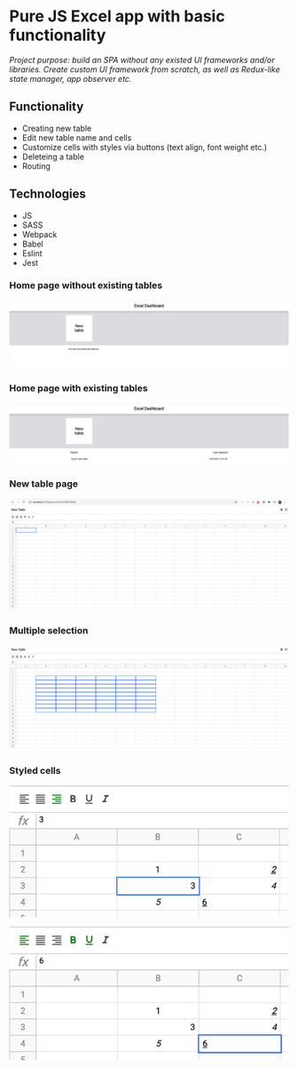 # Pure JS Excel app with basic functionality
_Project purpose: build an SPA without any existed UI frameworks and/or libraries. Create custom UI framework from scratch, as well as Redux-like state manager, app observer etc._

## Functionality
+ Creating new table
+ Edit new table name and cells
+ Customize cells with styles via buttons (text align, font weight etc.)
+ Deleteing a table
+ Routing

## Technologies

+ JS
+ SASS
+ Webpack
+ Babel
+ Eslint
+ Jest

### Home page without existing tables

![Home page without tables preview](screenshots/main-page-no-tables.png)

### Home page with existing tables

![Home page with tables preview](screenshots/main-page-with-tables.png)

### New table page

![New table page preview](screenshots/new-table.png)

### Multiple selection

![Multiple selection preview](screenshots/multiple-selection.png)

### Styled cells

![Styled cells one preview](screenshots/styled-cells-1.png)

![Styled cells two preview](screenshots/styled-cells-2.png)
